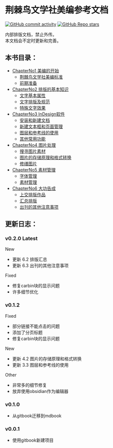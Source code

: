 # 荆棘鸟文学社美编参考文档
[![GitHub commit activity](https://img.shields.io/github/commit-activity/t/szhhwh/jingji_LayoutTutorial?style=flat-square)](https://github.com/szhhwh/jingji_LayoutTutorial) [![GitHub Repo stars](https://img.shields.io/github/stars/szhhwh/jingji_LayoutTutorial?style=flat-square)](https://github.com/szhhwh/jingji_LayoutTutorial)

内部排版文档，禁止外传。  
本文档会不定时更新和完善。  

## 本书目录：

- [ChapterNo1 美编的开始](src/ChapterNo1/README.md)
    - [荆棘鸟文学社美编标准](src/ChapterNo1/1.1.md)
    - [前期准备](src/ChapterNo1/1.2.md)
- [ChapterNo2 排版的基本知识](src/ChapterNo2/README.md)
    - [文字基本属性](src/ChapterNo2/2.1.md)
    - [文字排版及规范](src/ChapterNo2/2.2.md)
    - [特殊文字效果](src/ChapterNo2/2.3.md)
- [ChapterNo3 InDesign软件](src/ChapterNo3/README.md)
    - [安装和新建文档](src/ChapterNo3/3.1.md)
    - [新建文本框和页面管理](src/ChapterNo3/3.2.md)
    - [图层和参考线的使用](src/ChapterNo3/3.3.md)
    - [其他常用功能](src/ChapterNo3/3.4.md)
- [ChapterNo4 图片处理](src/ChapterNo4/README.md)
    - [搜寻图片素材](src/ChapterNo4/4.1.md)
    - [图片的存储原理和格式转换](src/ChapterNo4/4.2.md)
    - [修缮图片](src/ChapterNo4/4.3.md)
- [ChapterNo5 素材管理](/src/ChapterNo5/README.md)
    - [字体管理](src/ChapterNo5/5.1.md)
    - [素材管理](src/ChapterNo5/5.2.md)
- [ChapterNo6 大功告成](src/ChapterNo6/README.md)
    - [上交排版作品](src/ChapterNo6/6.1.md)
    - [汇总排版](src/ChapterNo6/6.2.md)
    - [出刊的其他注意事项](src/ChapterNo6/6.3.md)

## 更新日志：
### v0.2.0 Latest
New
- 更新 6.2 排版汇总
- 更新 6.3 出刊的其他注意事项

Fixed
- 修复carbin块的显示问题
- 许多细节优化

### v0.1.2
Fixed
- 部分链接不能点击的问题
- 添加了分页标题
- 修复carbin块的显示问题

New
- 更新 4.2 图片的存储原理和格式转换
- 更新 3.3 图层和参考线的使用

Other
- 非常多的细节修复
- 放弃使用obsidian作为编辑器

### v0.1.0
- 从gitbook迁移到mdbook

### v0.0.1
- 使用gitbook新建项目